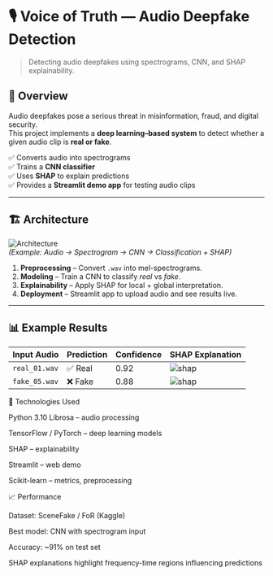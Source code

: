 
# 🎙️ Voice of Truth — Audio Deepfake Detection

> Detecting audio deepfakes using spectrograms, CNN, and SHAP explainability.


## 📌 Overview
Audio deepfakes pose a serious threat in misinformation, fraud, and digital security.  
This project implements a **deep learning–based system** to detect whether a given audio clip is **real or fake**.  

✅ Converts audio into spectrograms  
✅ Trains a **CNN classifier**  
✅ Uses **SHAP** to explain predictions  
✅ Provides a **Streamlit demo app** for testing audio clips  

---

## 🏗️ Architecture

![Architecture](assets/architecture.png)  
*(Example: Audio → Spectrogram → CNN → Classification + SHAP)*

1. **Preprocessing** – Convert `.wav` into mel-spectrograms.  
2. **Modeling** – Train a CNN to classify *real* vs *fake*.  
3. **Explainability** – Apply SHAP for local + global interpretation.  
4. **Deployment** – Streamlit app to upload audio and see results live.  

---

## 📊 Example Results

| Input Audio | Prediction | Confidence | SHAP Explanation |
|-------------|------------|------------|------------------|
| `real_01.wav` | ✅ Real | 0.92 | ![shap](assets/shap_real.png) |
| `fake_05.wav` | ❌ Fake | 0.88 | ![shap](assets/shap_fake.png) |

🔬 Technologies Used

Python 3.10
Librosa – audio processing

TensorFlow / PyTorch – deep learning models

SHAP – explainability

Streamlit – web demo

Scikit-learn – metrics, preprocessing

📈 Performance

Dataset: SceneFake / FoR (Kaggle)

Best model: CNN with spectrogram input

Accuracy: ~91% on test set

SHAP explanations highlight frequency-time regions influencing predictions


